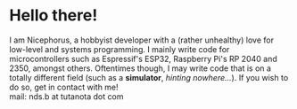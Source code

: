 # Hello there!
I am Nicephorus, a hobbyist developer with a (rather unhealthy) love for low-level and systems programming.
I mainly write code for microcontrollers such as Espressif's ESP32, Raspberry Pi's RP 2040 and 2350, amongst others.
Oftentimes though, I may write code that is on a totally different field (such as a **simulator**, *hinting nowhere...*).
If you wish to do so, get in contact with me!  
mail: nds.b at tutanota dot com
